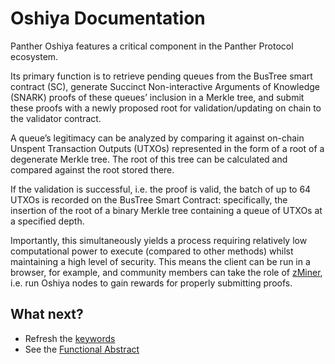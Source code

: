 # Oshiya Documentation

Panther Oshiya features a critical component in the Panther Protocol ecosystem.

Its primary function is to retrieve pending queues from the BusTree smart contract (SC), generate Succinct Non-interactive Arguments of Knowledge (SNARK) proofs of these queues’ inclusion in a Merkle tree, and submit these proofs with a newly proposed root for validation/updating on chain to the validator contract.

A queue’s legitimacy can be analyzed by comparing it against on-chain Unspent Transaction Outputs (UTXOs) represented in the form of a root of a degenerate Merkle tree. The root of this tree can be calculated and compared against the root stored there.

If the validation is successful, i.e. the proof is valid, the batch of up to 64 UTXOs is recorded on the BusTree Smart Contract: specifically, the insertion of the root of a binary Merkle tree containing a queue of UTXOs at a specified depth.

Importantly, this simultaneously yields a process requiring relatively low computational power to execute (compared to other methods) whilst maintaining a high level of security. This means the client can be run in a browser, for example, and community members can take the role of [zMiner](https://docs.pantherprotocol.io/docs/ecosystem/ecosystem-operators/zminer), i.e. run Oshiya nodes to gain rewards for properly submitting proofs.

## What next?

- Refresh the [keywords](2_Keywords.md)
- See the [Functional Abstract](3_FunctionalAbstract.md)